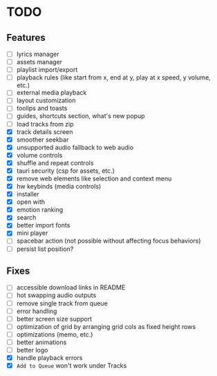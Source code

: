 # TODO

## Features

- [ ] lyrics manager
- [ ] assets manager
- [ ] playlist import/export
- [ ] playback rules (like start from x, end at y, play at x speed, y volume, etc.)
- [ ] external media playback
- [ ] layout customization
- [ ] toolips and toasts
- [ ] guides, shortcuts section, what's new popup
- [ ] load tracks from zip
- [x] track details screen
- [x] smoother seekbar
- [x] unsupported audio fallback to web audio
- [x] volume controls
- [x] shuffle and repeat controls
- [x] tauri security (csp for assets, etc.)
- [x] remove web elements like selection and context menu
- [x] hw keybinds (media controls)
- [x] installer
- [x] open with
- [x] emotion ranking
- [x] search
- [x] better import fonts
- [x] mini player
- [ ] spacebar action (not possible without affecting focus behaviors)
- [ ] persist list position?

## Fixes

- [ ] accessible download links in README
- [ ] hot swapping audio outputs
- [ ] remove single track from queue
- [ ] error handling
- [ ] better screen size support
- [ ] optimization of grid by arranging grid cols as fixed height rows
- [ ] optimizations (memo, etc.)
- [ ] better animations
- [ ] better logo
- [x] handle playback errors
- [x] `Add to Queue` won't work under Tracks
